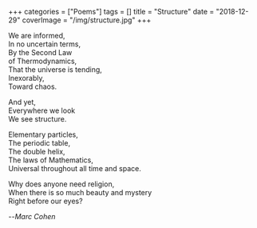 +++
categories = ["Poems"]
tags = []
title = "Structure"
date = "2018-12-29"
coverImage = "/img/structure.jpg"
+++

<!--more-->
We are informed,  
In no uncertain terms,  
By the Second Law  
of Thermodynamics,  
That the universe is tending,  
Inexorably,  
Toward chaos.  

And yet,  
Everywhere we look  
We see structure.  

Elementary particles,  
The periodic table,  
The double helix,  
The laws of Mathematics,  
Universal throughout all time and space.  

Why does anyone need religion,  
When there is so much beauty and mystery  
Right before our eyes?  

--<cite>Marc Cohen</cite>  
